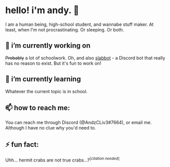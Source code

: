 # hello! i'm andy. 👋
I am a human being, high-school student, and wannabe stuff maker. At least, when I'm not procrastinating. Or sleeping. Or both.

## 🔭 i’m currently working on
~~Probably~~ a lot of schoolwork. 
Oh, and also [slabbot](https://github.com/AndyThePie/slabbot) - a Discord bot that really has no reason to exist. But it's fun to work on!

## 🌱 i’m currently learning
Whatever the current topic is in school. 

## 📫 how to reach me:
You can reach me through Discord (@AndzCLiv3#7664), or email me. Although I have no clue why you'd need to.

## ⚡ fun fact:
Uhh... hermit crabs are not true crabs...?<sup>[_citation needed_]</sup>
